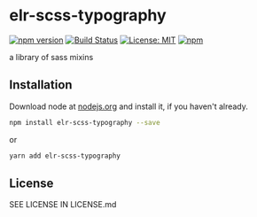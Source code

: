 # elr-scss-typography

[![npm version](http://img.shields.io/npm/v/elr-scss-typography.svg)](https://www.npmjs.org/package/elr-scss-typography)
[![Build Status](https://github.com/elr-scss-typography/workflows/CI/badge.svg)](https://github.com/elr-scss-typography/actions?workflow=CI)
[![License: MIT](https://img.shields.io/badge/License-MIT-yellow.svg)](https://opensource.org/licenses/MIT)
[![npm](https://img.shields.io/npm/dm/elr-scss-typography.svg?style=flat)](https://npmjs.com/package/elr-scss-typography)

a library of sass mixins

## Installation

Download node at [nodejs.org](http://nodejs.org) and install it, if you haven't already.

```sh
npm install elr-scss-typography --save
```

or

```sh
yarn add elr-scss-typography
```

## License

SEE LICENSE IN LICENSE.md
